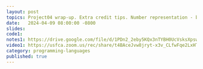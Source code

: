 ```yaml
---
layout: post
topics: Project04 wrap-up. Extra credit tips. Number representation - bit width, two's complement.
date:   2024-04-09 08:00:00 -0800
slides: 
code1: 
notes1: https://drive.google.com/file/d/1PDn2_2eby5KQx3nTYBH0UcVsksXpswum/view?usp=sharing
video1: https://usfca.zoom.us/rec/share/t4BAceJvw8jryt-x3v_CLfwFqe2LxHTm2UJCRe-Y2lYsa6a2RVV8MmKMBGYoaMCx.pryPonXrHT2iVGU1
category: programming-languages
published: true
---
```

